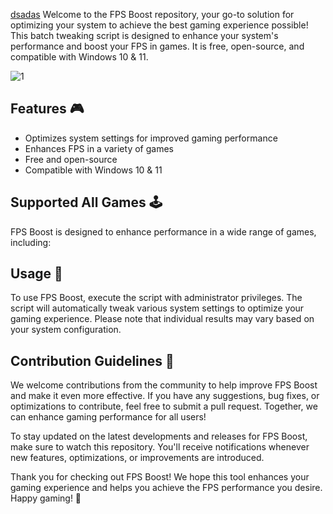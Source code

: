 [dsadas](https://github.com/)
Welcome to the FPS Boost repository, your go-to solution for optimizing your system to achieve the best gaming experience possible! This batch tweaking script is designed to enhance your system's performance and boost your FPS in games. It is free, open-source, and compatible with Windows 10 & 11.

![1](https://github.com/user-attachments/assets/8238dbc7-e93f-486a-9b79-a24be7327365)


## Features 🎮

- Optimizes system settings for improved gaming performance
- Enhances FPS in a variety of games
- Free and open-source
- Compatible with Windows 10 & 11


## Supported All Games 🕹️

FPS Boost is designed to enhance performance in a wide range of games, including:


## Usage 🚨

To use FPS Boost, execute the script with administrator privileges. The script will automatically tweak various system settings to optimize your gaming experience. Please note that individual results may vary based on your system configuration.

## Contribution Guidelines 🤝

We welcome contributions from the community to help improve FPS Boost and make it even more effective. If you have any suggestions, bug fixes, or optimizations to contribute, feel free to submit a pull request. Together, we can enhance gaming performance for all users!




To stay updated on the latest developments and releases for FPS Boost, make sure to watch this repository. You'll receive notifications whenever new features, optimizations, or improvements are introduced.

Thank you for checking out FPS Boost! We hope this tool enhances your gaming experience and helps you achieve the FPS performance you desire. Happy gaming! 🤝